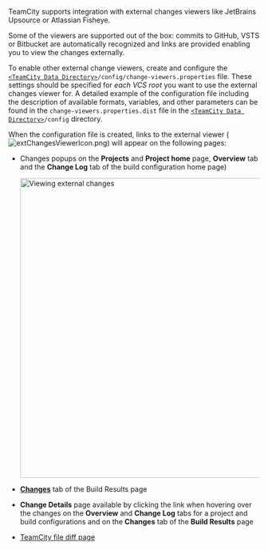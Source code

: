 [//]: # (title: External Changes Viewer)
[//]: # (auxiliary-id: External Changes Viewer)

TeamCity supports integration with external changes viewers like JetBrains Upsource or Atlassian Fisheye. 

Some of the viewers are supported out of the box: commits to GitHub, VSTS or Bitbucket are automatically recognized and links are provided enabling you to view the changes externally.

To enable other external change viewers, create and configure the [`<TeamCity Data Directory>`](teamcity-data-directory.md)`/config/change-viewers.properties` file. These settings should be specified for _each VCS root_ you want to use the external changes viewer for. A detailed example of the configuration file including the description of available formats, variables, and other parameters can be found in the `change-viewers.properties.dist` file in the [`<TeamCity Data Directory>`](teamcity-data-directory.md)`/config` directory.

When the configuration file is created, links to the external viewer (![extChangesViewerIcon.png](extChangesViewerIcon.png)) will appear on the following pages:
* Changes popups on the __Projects__ and __Project home__ page, __Overview__ tab and the __Change Log__ tab of the build configuration home page)   

   <img src="externalChangesViewer.png" width="600" alt="Viewing external changes"/>
   
* __[Changes](build-results-page.md#Changes+Tab)__ tab of the Build Results page
* __Change Details__ page available by clicking the link when hovering over the changes on the __Overview__ and __Change Log__ tabs for a project and build configurations and on the __Changes__ tab of the __Build Results__ page
* [TeamCity file diff page](difference-viewer.md)